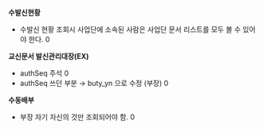 **수발신현황**

- 수발신 현황 조회시 사업단에 소속된 사람은 사업단 문서 리스트를 모두 볼 수 있어야 한다.  0

**교신문서 발신관리대장(EX)**

- authSeq 주석 0
- authSeq 쓰던 부분 → buty_yn 으로 수정 (부장) 0

**수동배부**

- 부장 자기 자신의 것만 조회되어야 함.  0
